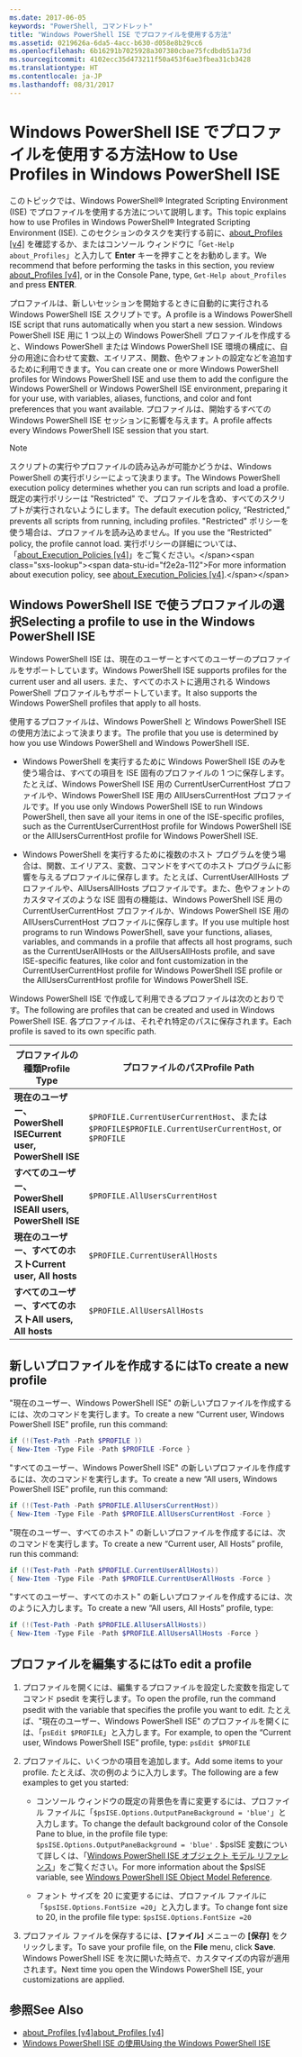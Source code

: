 ```yaml
---
ms.date: 2017-06-05
keywords: "PowerShell, コマンドレット"
title: "Windows PowerShell ISE でプロファイルを使用する方法"
ms.assetid: 0219626a-6da5-4acc-b630-d058e8b29cc6
ms.openlocfilehash: 6b16291b7025928a307380cbae75fcdbdb51a73d
ms.sourcegitcommit: 4102ecc35d473211f50a453f6ae3fbea31cb3428
ms.translationtype: HT
ms.contentlocale: ja-JP
ms.lasthandoff: 08/31/2017
---
```

# <a name="how-to-use-profiles-in-windows-powershell-ise"></a><span data-ttu-id="f2e2a-103">Windows PowerShell ISE でプロファイルを使用する方法</span><span class="sxs-lookup"><span data-stu-id="f2e2a-103">How to Use Profiles in Windows PowerShell ISE</span></span>
<span data-ttu-id="f2e2a-104">このトピックでは、Windows PowerShell® Integrated Scripting Environment (ISE) でプロファイルを使用する方法について説明します。</span><span class="sxs-lookup"><span data-stu-id="f2e2a-104">This topic explains how to use Profiles in Windows PowerShell® Integrated Scripting Environment (ISE).</span></span> <span data-ttu-id="f2e2a-105">このセクションのタスクを実行する前に、[about_Profiles [v4]](https://technet.microsoft.com/library/e1d9e30a-70cc-4f36-949f-fc7cd96b4054(v=wps.630)) を確認するか、またはコンソール ウィンドウに「`Get-Help about_Profiles`」と入力して **Enter** キーを押すことをお勧めします。</span><span class="sxs-lookup"><span data-stu-id="f2e2a-105">We recommend that before performing the tasks in this section, you review [about_Profiles [v4]](https://technet.microsoft.com/library/e1d9e30a-70cc-4f36-949f-fc7cd96b4054(v=wps.630)), or in the Console Pane, type, `Get-Help about_Profiles` and press **ENTER**.</span></span>

<span data-ttu-id="f2e2a-106">プロファイルは、新しいセッションを開始するときに自動的に実行される Windows PowerShell ISE スクリプトです。</span><span class="sxs-lookup"><span data-stu-id="f2e2a-106">A profile is a Windows PowerShell ISE script that runs automatically when you start a new session.</span></span>  <span data-ttu-id="f2e2a-107">Windows PowerShell ISE 用に 1 つ以上の Windows PowerShell プロファイルを作成すると、Windows PowerShell または Windows PowerShell ISE 環境の構成に、自分の用途に合わせて変数、エイリアス、関数、色やフォントの設定などを追加するために利用できます。</span><span class="sxs-lookup"><span data-stu-id="f2e2a-107">You can create one or more Windows PowerShell profiles for Windows PowerShell ISE and use them to add the configure the Windows PowerShell or Windows PowerShell ISE environment, preparing it for your use, with variables, aliases, functions, and color and font preferences that you want available.</span></span> <span data-ttu-id="f2e2a-108">プロファイルは、開始するすべての Windows PowerShell ISE セッションに影響を与えます。</span><span class="sxs-lookup"><span data-stu-id="f2e2a-108">A profile affects every Windows PowerShell ISE session that you start.</span></span>

> [!NOTE]
> <span data-ttu-id="f2e2a-109">スクリプトの実行やプロファイルの読み込みが可能かどうかは、Windows PowerShell の実行ポリシーによって決まります。</span><span class="sxs-lookup"><span data-stu-id="f2e2a-109">The Windows PowerShell execution policy determines whether you can run scripts and load a profile.</span></span> <span data-ttu-id="f2e2a-110">既定の実行ポリシーは "Restricted" で、プロファイルを含め、すべてのスクリプトが実行されないようにします。</span><span class="sxs-lookup"><span data-stu-id="f2e2a-110">The default execution policy, “Restricted,” prevents all scripts from running, including profiles.</span></span> <span data-ttu-id="f2e2a-111">"Restricted" ポリシーを使う場合は、プロファイルを読み込めません。</span><span class="sxs-lookup"><span data-stu-id="f2e2a-111">If you use the “Restricted” policy, the profile cannot load.</span></span> <span data-ttu-id="f2e2a-112">実行ポリシーの詳細については、「[about_Execution_Policies [v4]](https://technet.microsoft.com/library/347708dc-1515-4d74-978b-8334603472e6(v=wps.630))」をご覧ください。</span><span class="sxs-lookup"><span data-stu-id="f2e2a-112">For more information about execution policy, see [about_Execution_Policies [v4]](https://technet.microsoft.com/library/347708dc-1515-4d74-978b-8334603472e6(v=wps.630)).</span></span>

## <a name="selecting-a-profile-to-use-in-the-windows-powershell-ise"></a><span data-ttu-id="f2e2a-113">Windows PowerShell ISE で使うプロファイルの選択</span><span class="sxs-lookup"><span data-stu-id="f2e2a-113">Selecting a profile to use in the Windows PowerShell ISE</span></span>
<span data-ttu-id="f2e2a-114">Windows PowerShell ISE は、現在のユーザーとすべてのユーザーのプロファイルをサポートしています。</span><span class="sxs-lookup"><span data-stu-id="f2e2a-114">Windows PowerShell ISE supports profiles for the current user and all users.</span></span> <span data-ttu-id="f2e2a-115">また、すべてのホストに適用される Windows PowerShell プロファイルもサポートしています。</span><span class="sxs-lookup"><span data-stu-id="f2e2a-115">It also supports the Windows PowerShell profiles that apply to all hosts.</span></span>

<span data-ttu-id="f2e2a-116">使用するプロファイルは、Windows PowerShell と Windows PowerShell ISE の使用方法によって決まります。</span><span class="sxs-lookup"><span data-stu-id="f2e2a-116">The profile that you use is determined by how you use Windows PowerShell and Windows PowerShell ISE.</span></span>

-   <span data-ttu-id="f2e2a-117">Windows PowerShell を実行するために Windows PowerShell ISE のみを使う場合は、すべての項目を ISE 固有のプロファイルの 1 つに保存します。たとえば、Windows PowerShell ISE 用の CurrentUserCurrentHost プロファイルや、Windows PowerShell ISE 用の AllUsersCurrentHost プロファイルです。</span><span class="sxs-lookup"><span data-stu-id="f2e2a-117">If you use only Windows PowerShell ISE to run Windows PowerShell, then save all your items in one of the ISE-specific profiles, such as the CurrentUserCurrentHost profile for Windows PowerShell ISE or the AllUsersCurrentHost profile for Windows PowerShell ISE.</span></span>

-   <span data-ttu-id="f2e2a-118">Windows PowerShell を実行するために複数のホスト プログラムを使う場合は、関数、エイリアス、変数、コマンドをすべてのホスト プログラムに影響を与えるプロファイルに保存します。たとえば、CurrentUserAllHosts プロファイルや、AllUsersAllHosts プロファイルです。また、色やフォントのカスタマイズのような ISE 固有の機能は、Windows PowerShell ISE 用の CurrentUserCurrentHost プロファイルか、Windows PowerShell ISE 用の AllUsersCurrentHost プロファイルに保存します。</span><span class="sxs-lookup"><span data-stu-id="f2e2a-118">If you use multiple host programs to run Windows PowerShell, save your functions, aliases, variables, and commands in a profile that affects all host programs, such as the CurrentUserAllHosts or the AllUsersAllHosts profile, and save ISE-specific features, like color and font customization in the CurrentUserCurrentHost profile for Windows PowerShell ISE profile or the AllUsersCurrentHost profile for Windows PowerShell ISE.</span></span>

<span data-ttu-id="f2e2a-119">Windows PowerShell ISE で作成して利用できるプロファイルは次のとおりです。</span><span class="sxs-lookup"><span data-stu-id="f2e2a-119">The following are profiles that can be created and used in Windows PowerShell ISE.</span></span> <span data-ttu-id="f2e2a-120">各プロファイルは、それぞれ特定のパスに保存されます。</span><span class="sxs-lookup"><span data-stu-id="f2e2a-120">Each profile is saved to its own specific path.</span></span>

| <span data-ttu-id="f2e2a-121">プロファイルの種類</span><span class="sxs-lookup"><span data-stu-id="f2e2a-121">Profile Type</span></span> | <span data-ttu-id="f2e2a-122">プロファイルのパス</span><span class="sxs-lookup"><span data-stu-id="f2e2a-122">Profile Path</span></span> |
| --- | --- |
| <span data-ttu-id="f2e2a-123">**現在のユーザー、PowerShell ISE**</span><span class="sxs-lookup"><span data-stu-id="f2e2a-123">**Current user, PowerShell ISE**</span></span>| <span data-ttu-id="f2e2a-124">`$PROFILE.CurrentUserCurrentHost`、または `$PROFILE`</span><span class="sxs-lookup"><span data-stu-id="f2e2a-124">`$PROFILE.CurrentUserCurrentHost`, or `$PROFILE`</span></span> |
| <span data-ttu-id="f2e2a-125">**すべてのユーザー、PowerShell ISE**</span><span class="sxs-lookup"><span data-stu-id="f2e2a-125">**All users, PowerShell ISE**</span></span>| `$PROFILE.AllUsersCurrentHost` |
| <span data-ttu-id="f2e2a-126">**現在のユーザー、すべてのホスト**</span><span class="sxs-lookup"><span data-stu-id="f2e2a-126">**Current user, All hosts**</span></span>| `$PROFILE.CurrentUserAllHosts` |
| <span data-ttu-id="f2e2a-127">**すべてのユーザー、すべてのホスト**</span><span class="sxs-lookup"><span data-stu-id="f2e2a-127">**All users, All hosts**</span></span> | `$PROFILE.AllUsersAllHosts` |

## <a name="to-create-a-new-profile"></a><span data-ttu-id="f2e2a-128">新しいプロファイルを作成するには</span><span class="sxs-lookup"><span data-stu-id="f2e2a-128">To create a new profile</span></span>
<span data-ttu-id="f2e2a-129">"現在のユーザー、Windows PowerShell ISE" の新しいプロファイルを作成するには、次のコマンドを実行します。</span><span class="sxs-lookup"><span data-stu-id="f2e2a-129">To create a new “Current user, Windows PowerShell ISE” profile, run this command:</span></span>

```powershell
if (!(Test-Path -Path $PROFILE )) 
{ New-Item -Type File -Path $PROFILE -Force }
```

<span data-ttu-id="f2e2a-130">"すべてのユーザー、Windows PowerShell ISE" の新しいプロファイルを作成するには、次のコマンドを実行します。</span><span class="sxs-lookup"><span data-stu-id="f2e2a-130">To create a new “All users, Windows PowerShell ISE” profile, run this command:</span></span>

```powershell
if (!(Test-Path -Path $PROFILE.AllUsersCurrentHost)) 
{ New-Item -Type File -Path $PROFILE.AllUsersCurrentHost -Force }
```

<span data-ttu-id="f2e2a-131">"現在のユーザー、すべてのホスト" の新しいプロファイルを作成するには、次のコマンドを実行します。</span><span class="sxs-lookup"><span data-stu-id="f2e2a-131">To create a new “Current user, All Hosts” profile, run this command:</span></span>

```powershell
if (!(Test-Path -Path $PROFILE.CurrentUserAllHosts)) 
{ New-Item -Type File -Path $PROFILE.CurrentUserAllHosts -Force }
```

<span data-ttu-id="f2e2a-132">"すべてのユーザー、すべてのホスト" の新しいプロファイルを作成するには、次のように入力します。</span><span class="sxs-lookup"><span data-stu-id="f2e2a-132">To create a new “All users, All Hosts” profile, type:</span></span>

```powershell
if (!(Test-Path -Path $PROFILE.AllUsersAllHosts)) 
{ New-Item -Type File -Path $PROFILE.AllUsersAllHosts -Force }
```

## <a name="to-edit-a-profile"></a><span data-ttu-id="f2e2a-133">プロファイルを編集するには</span><span class="sxs-lookup"><span data-stu-id="f2e2a-133">To edit a profile</span></span>

1.  <span data-ttu-id="f2e2a-134">プロファイルを開くには、編集するプロファイルを設定した変数を指定してコマンド psedit を実行します。</span><span class="sxs-lookup"><span data-stu-id="f2e2a-134">To open the profile, run the command psedit with the variable that specifies the profile you want to edit.</span></span> <span data-ttu-id="f2e2a-135">たとえば、"現在のユーザー、Windows PowerShell ISE" のプロファイルを開くには、「`psEdit $PROFILE`」と入力します。</span><span class="sxs-lookup"><span data-stu-id="f2e2a-135">For example, to open the “Current user, Windows PowerShell ISE” profile, type: `psEdit $PROFILE`</span></span>

2.  <span data-ttu-id="f2e2a-136">プロファイルに、いくつかの項目を追加します。</span><span class="sxs-lookup"><span data-stu-id="f2e2a-136">Add some items to your profile.</span></span> <span data-ttu-id="f2e2a-137">たとえば、次の例のように入力します。</span><span class="sxs-lookup"><span data-stu-id="f2e2a-137">The following are a few examples to get you started:</span></span>

    -   <span data-ttu-id="f2e2a-138">コンソール ウィンドウの既定の背景色を青に変更するには、プロファイル ファイルに「`$psISE.Options.OutputPaneBackground = 'blue'`」と入力します。</span><span class="sxs-lookup"><span data-stu-id="f2e2a-138">To change the default background color of the Console Pane to blue, in the profile file type: `$psISE.Options.OutputPaneBackground = 'blue'` .</span></span> <span data-ttu-id="f2e2a-139">$psISE 変数について詳しくは、「[Windows PowerShell ISE オブジェクト モデル リファレンス]()」をご覧ください。</span><span class="sxs-lookup"><span data-stu-id="f2e2a-139">For more information about the $psISE variable, see [Windows PowerShell ISE Object Model Reference]().</span></span>

    -   <span data-ttu-id="f2e2a-140">フォント サイズを 20 に変更するには、プロファイル ファイルに「`$psISE.Options.FontSize =20`」と入力します。</span><span class="sxs-lookup"><span data-stu-id="f2e2a-140">To change font size to 20, in the profile file type: `$psISE.Options.FontSize =20`</span></span>

3.  <span data-ttu-id="f2e2a-141">プロファイル ファイルを保存するには、**[ファイル]** メニューの **[保存]** をクリックします。</span><span class="sxs-lookup"><span data-stu-id="f2e2a-141">To save your profile file, on the **File** menu, click **Save**.</span></span> <span data-ttu-id="f2e2a-142">Windows PowerShell ISE を次に開いた時点で、カスタマイズの内容が適用されます。</span><span class="sxs-lookup"><span data-stu-id="f2e2a-142">Next time you open the Windows PowerShell ISE, your customizations are applied.</span></span>

## <a name="see-also"></a><span data-ttu-id="f2e2a-143">参照</span><span class="sxs-lookup"><span data-stu-id="f2e2a-143">See Also</span></span>
- [<span data-ttu-id="f2e2a-144">about_Profiles [v4]</span><span class="sxs-lookup"><span data-stu-id="f2e2a-144">about_Profiles [v4]</span></span>](https://technet.microsoft.com/library/e1d9e30a-70cc-4f36-949f-fc7cd96b4054(v=wps.630))
- [<span data-ttu-id="f2e2a-145">Windows PowerShell ISE の使用</span><span class="sxs-lookup"><span data-stu-id="f2e2a-145">Using the Windows PowerShell ISE</span></span>](Using-the-Windows-PowerShell-ISE.md)

